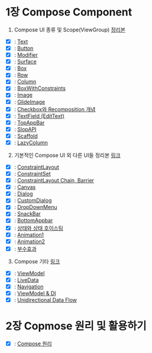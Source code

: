 # 1장 Compose Component
1. Compose UI 종류 및 Scope(ViewGroup) [정리본](https://github.com/phael1128/MyCompose/blob/main/ComposeStudy/app/src/main/java/com/example/component/presentation/ui/basic/component1/INDEX01.md)
- [x] : [Text](https://github.com/phael1128/MyCompose/blob/main/ComposeStudy/app/src/main/java/com/example/component/presentation/ui/basic/component1/chap01/ComposeText.md)
- [x] : [Button](https://github.com/phael1128/MyCompose/blob/main/ComposeStudy/app/src/main/java/com/example/component/presentation/ui/basic/component1/chap02/ComposeButton.md)
- [x] : [Modifier](https://github.com/phael1128/MyCompose/blob/main/ComposeStudy/app/src/main/java/com/example/component/presentation/ui/basic/component1/chap03/ComposeModifier.md)
- [x] : [Surface](https://github.com/phael1128/MyCompose/blob/main/ComposeStudy/app/src/main/java/com/example/component/presentation/ui/basic/component1/chap04/ComposeSurface.md)
- [x] : [Box](https://github.com/phael1128/MyCompose/blob/main/ComposeStudy/app/src/main/java/com/example/component/presentation/ui/basic/component1/chap05/ComposeBox.md)
- [x] : [Row](https://github.com/phael1128/MyCompose/blob/main/ComposeStudy/app/src/main/java/com/example/component/presentation/ui/basic/component1/chap06/ComposeRow.md)
- [x] : [Column](https://github.com/phael1128/MyCompose/blob/main/ComposeStudy/app/src/main/java/com/example/component/presentation/ui/basic/component1/chap07/ComposeColumn.md)
- [x] : [BoxWithConstraints](https://github.com/phael1128/MyCompose/blob/main/ComposeStudy/app/src/main/java/com/example/component/presentation/ui/basic/component1/chap08/ComposeBoxWithConstrains.md)
- [x] : [Image](https://github.com/phael1128/MyCompose/blob/main/ComposeStudy/app/src/main/java/com/example/component/presentation/ui/basic/component1/chap09/ComposeImage.md)
- [x] : [GlideImage](https://github.com/phael1128/MyCompose/blob/main/ComposeStudy/app/src/main/java/com/example/component/presentation/ui/basic/component1/chap10/ComposeNetworkImage.md)
- [x] : [Checkbox와 Recomposition 개념](https://github.com/phael1128/MyCompose/blob/main/ComposeStudy/app/src/main/java/com/example/component/presentation/ui/basic/component1/chap11/ComposeCheckBox.md)
- [x] : [TextField (EditText)](https://github.com/phael1128/MyCompose/blob/main/ComposeStudy/app/src/main/java/com/example/component/presentation/ui/basic/component1/chap12/ComposeTextField.md)
- [x] : [TopAppBar](https://github.com/phael1128/MyCompose/blob/main/ComposeStudy/app/src/main/java/com/example/component/presentation/ui/basic/component1/chap13/ComposeTopAppBar.md)
- [x] : [SlopAPI](https://github.com/phael1128/MyCompose/blob/main/ComposeStudy/app/src/main/java/com/example/component/presentation/ui/basic/component1/chap14/ComposeSlotAPI.md)
- [x] : [Scaffold](https://github.com/phael1128/MyCompose/blob/main/ComposeStudy/app/src/main/java/com/example/component/presentation/ui/basic/component1/chap15/ComposeScaffold.md)
- [x] : [LazyColumn](https://github.com/phael1128/MyCompose/blob/main/ComposeStudy/app/src/main/java/com/example/component/presentation/ui/basic/component1/chap16/ComposeLazyColumn.md)

2. 기본적인 Compose UI 외 다른 UI들 정리본 [링크](https://github.com/phael1128/MyCompose/blob/main/ComposeStudy/app/src/main/java/com/example/component/presentation/ui/basic/component2/INDEX02.md)
- [x] : [ConstraintLayout](https://github.com/phael1128/MyCompose/blob/main/ComposeStudy/app/src/main/java/com/example/component/presentation/ui/basic/component2/chap01/ComposeConstraintLayout.md)
- [x] : [ConstraintSet](https://github.com/phael1128/MyCompose/blob/main/ComposeStudy/app/src/main/java/com/example/component/presentation/ui/basic/component2/chap02/ComposeConstraintSet.md)
- [x] : [ConstraintLayout Chain, Barrier](https://github.com/phael1128/MyCompose/blob/main/ComposeStudy/app/src/main/java/com/example/component/presentation/ui/basic/component2/chap03/ComposeConstraintChainBarrier.md)  
- [x] : [Canvas](https://github.com/phael1128/MyCompose/blob/main/ComposeStudy/app/src/main/java/com/example/component/presentation/ui/basic/component2/chap04/ComposeCanvas.md)
- [x] : [Dialog](https://github.com/phael1128/MyCompose/blob/main/ComposeStudy/app/src/main/java/com/example/component/presentation/ui/basic/component2/chap05/ComposeDialog.md)
- [x] : [CustomDialog](https://github.com/phael1128/MyCompose/blob/main/ComposeStudy/app/src/main/java/com/example/component/presentation/ui/basic/component2/chap06/ComposeCustomDialog.md)
- [x] : [DropDownMenu](https://github.com/phael1128/MyCompose/blob/main/ComposeStudy/app/src/main/java/com/example/component/presentation/ui/basic/component2/chap07/ComposeDropDownMenu.md)
- [x] : [SnackBar](https://github.com/phael1128/MyCompose/blob/main/ComposeStudy/app/src/main/java/com/example/component/presentation/ui/basic/component2/chap08/Component02_08_SnackBar.kt)
- [x] : [BottomAppbar](https://github.com/phael1128/MyCompose/blob/main/ComposeStudy/app/src/main/java/com/example/component/presentation/ui/basic/component2/chap09/ComposeBottomAppBar.md)
- [x] : [상태와 상태 호이스팅](https://github.com/phael1128/MyCompose/blob/main/ComposeStudy/app/src/main/java/com/example/component/presentation/ui/basic/component2/chap10/ComposeStateHoisting.md)
- [x] : [Animation1](https://github.com/phael1128/MyCompose/blob/main/ComposeStudy/app/src/main/java/com/example/component/presentation/ui/basic/component2/chap11/ComposeAnimation1.md)
- [x] : [Animation2](https://github.com/phael1128/MyCompose/blob/main/ComposeStudy/app/src/main/java/com/example/component/presentation/ui/basic/component2/chap12/ComposeAnimation2.md) 
- [x] : [부수효과](https://github.com/phael1128/MyCompose/blob/main/ComposeStudy/app/src/main/java/com/example/component/presentation/ui/basic/component2/chap13/ComposeEffect.md)

3. Compose 기타 [링크](https://github.com/phael1128/MyCompose/blob/main/ComposeStudy/app/src/main/java/com/example/component/presentation/ui/basic/component3/INDEX03.md)
- [x] : [ViewModel](https://github.com/phael1128/MyCompose/blob/main/ComposeStudy/app/src/main/java/com/example/component/presentation/ui/basic/component3/chap01/ComposeViewModel.md)
- [x] : [LiveData](https://github.com/phael1128/MyCompose/blob/main/ComposeStudy/app/src/main/java/com/example/component/presentation/ui/basic/component3/chap02/ComposeLiveData.md)
- [x] : [Navigation](https://github.com/phael1128/MyCompose/blob/main/ComposeStudy/app/src/main/java/com/example/component/presentation/ui/basic/component3/chap05/ComposeNavigation.md)
- [x] : [ViewModel & DI](https://github.com/phael1128/MyCompose/blob/main/ComposeStudy/app/src/main/java/com/example/component/presentation/ui/basic/component3/chap06/ComposeDI%26ViewModel.md)
- [x] : [Unidirectional Data Flow](https://github.com/phael1128/MyCompose/blob/main/ComposeStudy/app/src/main/java/com/example/component/presentation/ui/basic/component3/chap07/UnidirecitonDataFlow.md) 

# 2장 Copmose 원리 및 활용하기
- [x] : [Compose 원리](https://github.com/phael1128/MyCompose/blob/main/ComposeStudy/app/src/main/java/com/example/component/presentation/ui/useful/component4/index.md)
